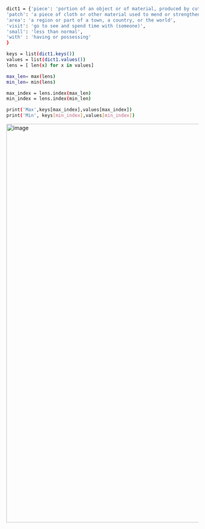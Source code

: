 ```sh
dict1 = {'piece': 'portion of an object or of material, produced by cutting',
'patch': 'a piece of cloth or other material used to mend or strengthen a torn or weak point',
'area': 'a region or part of a town, a country, or the world',
'visit': 'go to see and spend time with (someone)',
'small': 'less than normal',
'with' : 'having or possessing'
}

keys = list(dict1.keys())
values = list(dict1.values())
lens = [ len(x) for x in values]

max_len= max(lens)
min_len= min(lens)

max_index = lens.index(max_len)
min_index = lens.index(min_len)

print('Max',keys[max_index],values[max_index])
print('Min', keys[min_index],values[min_index])
```
<img width="1043" alt="image" src="https://github.com/user-attachments/assets/62d023d6-7d61-48bd-ad25-234c0d858c3c" />
